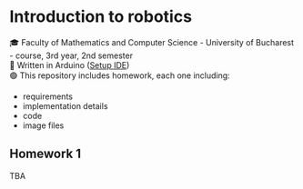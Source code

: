 # Introduction to robotics
:mortar_board: Faculty of Mathematics and Computer Science - University of Bucharest - course, 3rd year, 2nd semester  
:large_blue_circle: Written in Arduino ([Setup IDE](https://www.arduino.cc/en/software))  
:green_circle: This repository includes homework, each one including:
* requirements
* implementation details
* code 
* image files

## Homework 1
TBA 

